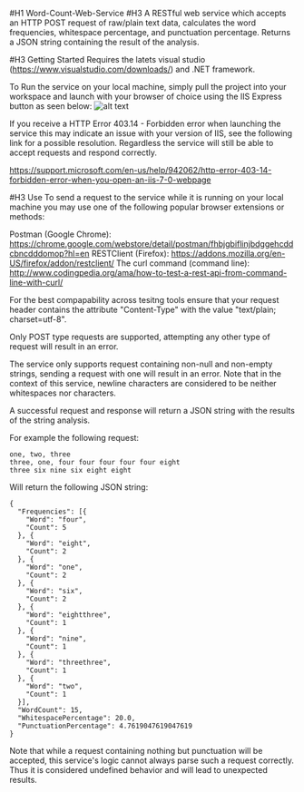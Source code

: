 #H1 Word-Count-Web-Service
#H3 A RESTful web service which accepts an HTTP POST request of raw/plain text data, calculates the word frequencies, whitespace percentage, and punctuation percentage. Returns a JSON string containing the result of the analysis.

#H3 Getting Started
Requires the latets visual studio (https://www.visualstudio.com/downloads/) and .NET framework.

To Run the service on your local machine, simply pull the project into your workspace and launch with your browser of choice using the IIS Express button as seen below:
![alt text](https://imgur.com/a/GuYBAtB "Visual Studio Launch Button")

If you receive a HTTP Error 403.14 - Forbidden error when launching the service this may indicate an issue with your version of IIS, see the following link for a possible resolution. Regardless the service will still be able to accept requests and respond correctly.

https://support.microsoft.com/en-us/help/942062/http-error-403-14-forbidden-error-when-you-open-an-iis-7-0-webpage

#H3 Use
To send a request to the service while it is running on your local machine you may use one of the following popular browser extensions or methods:

Postman (Google Chrome): https://chrome.google.com/webstore/detail/postman/fhbjgbiflinjbdggehcddcbncdddomop?hl=en
RESTClient (Firefox): https://addons.mozilla.org/en-US/firefox/addon/restclient/
The curl command (command line): http://www.codingpedia.org/ama/how-to-test-a-rest-api-from-command-line-with-curl/

For the best compapability across tesitng tools ensure that your request header contains the attribute "Content-Type" with the value "text/plain; charset=utf-8".

Only POST type requests are supported, attempting any other type of request will result in an error.

The service only supports request containing non-null and non-empty strings, sending a request with one will result in an error. Note that in the context of this service, newline characters are considered to be neither whitespaces nor characters.

A successful request and response will return a JSON string with the results of the string analysis.

For example the following request:

```
one, two, three
three, one, four four four four four eight
three six nine six eight eight
```

Will return the following JSON string:

```
{
  "Frequencies": [{
    "Word": "four",
    "Count": 5
  }, {
    "Word": "eight",
    "Count": 2
  }, {
    "Word": "one",
    "Count": 2
  }, {
    "Word": "six",
    "Count": 2
  }, {
    "Word": "eightthree",
    "Count": 1
  }, {
    "Word": "nine",
    "Count": 1
  }, {
    "Word": "threethree",
    "Count": 1
  }, {
    "Word": "two",
    "Count": 1
  }],
  "WordCount": 15,
  "WhitespacePercentage": 20.0,
  "PunctuationPercentage": 4.7619047619047619
}
```

Note that while a request containing nothing but punctuation will be accepted, this service's logic cannot always parse such a request correctly. Thus it is considered undefined behavior and will lead to unexpected results.

